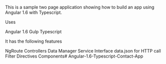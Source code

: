 This is a sample two page application showing how to build an app using Angular 1.6 with Typescript. 

Uses

Angular 1.6
Gulp
Typescript

It has the following features

NgRoute
Controllers
Data Manager Service
Interface
data.json for HTTP call
Filter
Directives
Components# Angular-1.6-Typescript-Contact-App
